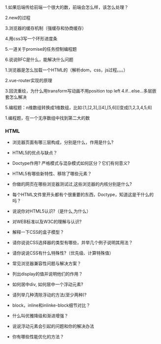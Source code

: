 1.如果后端传给前端一个很大的数，前端会怎么样，该怎么处理？

2.new的过程

3.浏览器的缓存机制（强缓存和协商缓存）

4.用css3写一个环形进度条

5.一道关于promise的任务控制编程题

6.说说BFC是什么，能解决什么问题





1.浏览器是怎么加载一个HTML的（解析dom，css，js过程。。。）

2.vue-router实现的原理

3.回流重绘，为什么用transform写动画不用position top left
4.if...else...多层嵌套怎么解决

5.编程题：n维数组转换成1维数组，比如:[1,[2,3],[[4],[5,6]]]变成[1,2,3,4,5,6]



1.编程题，在一个无序数组中找到第二大的数



### HTML

- 浏览器页面有哪三层构成，分别是什么，作用是什么?
- HTML5的优点与缺点？
- Doctype作用? 严格模式与混杂模式如何区分？它们有何意义?
- HTML5有哪些新特性、移除了哪些元素？
- 你做的网页在哪些浏览器测试过,这些浏览器的内核分别是什么?
- 每个HTML文件里开头都有个很重要的东西，Doctype，知道这是干什么的吗？
- 说说你对HTML5认识?（是什么,为什么）
- 对WEB标准以及W3C的理解与认识?

- 解释一下CSS的盒子模型？
- 请你说说CSS选择器的类型有哪些，并举几个例子说明其用法？
- 请你说说CSS有什么特殊性?（优先级、计算特殊值）
- 常见浏览器兼容性问题与解决方案？
- 列出display的值并说明他们的作用？
- 如何居中div, 如何居中一个浮动元素?
- 请列举几种清除浮动的方法(至少两种)?
- block，inline和inlinke-block细节对比？
- 什么叫优雅降级和渐进增强？
- 说说浮动元素会引起的问题和你的解决办法
- 你有哪些性能优化的方法？